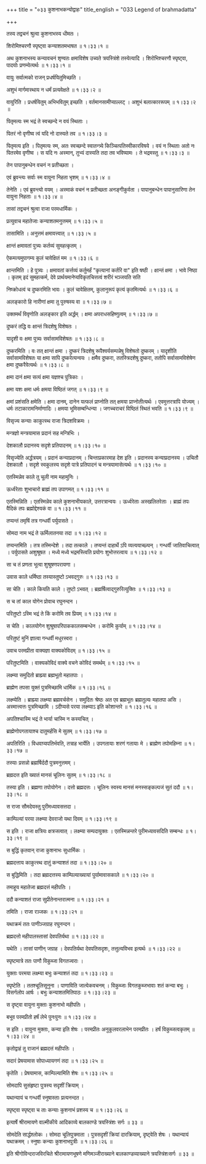 +++
title = "०३३ कुशनाभकन्योद्वाहः"
title_english = "033 Legend of brahmadatta"

+++


तस्य तद्वचनं श्रुत्वा कुशनाभस्य धीमतः ।  

शिरोमिश्चरणौ स्पृष्ट्वा कन्याशतमभाषत  ॥  १।३३।१  ॥   

अथ कुशनाभस्य कन्यावचनं शृण्वतः क्षमाविशेष उच्यते त्रयस्त्रिंशे
तस्येत्यादि । शिरोभिश्चरणौ स्पृष्ट्वा, पादयोः प्रणम्येत्यर्थः  ॥  १।३३।१
 ॥   

  

वायुः सर्वात्मको राजन् प्रधर्षयितुमिच्छति ।  

अशुभं मार्गमास्थाय न धर्मं प्रत्यवेक्षते  ॥  १।३३।२  ॥   

वायुरिति । प्रधर्षयितुम् अभिभवितुम् इच्छति । वर्तमानसामीप्याल्लट् ।
अशुभं बलात्काररूपम्  ॥  १।३३।२  ॥   

  

पितृमत्यः स्म भद्रं ते स्वच्छन्दे न वयं स्थिताः ।  

पितरं नो वृणीष्व त्वं यदि नो दास्यते तव  ॥  १।३३।३  ॥   

पितृमत्य इति । पितृमत्यः स्म, अतः स्वच्छन्दे स्वातन्त्र्ये
किञ्चित्पतिस्वीकारविषये । वयं न स्थिताः अतो नः पितरमेव वृणीष्व । स यदि
नः अस्मान्, तुभ्यं दास्यति तदा तव भविष्यामः । ते भद्रमस्तु  ॥  १।३३।३
 ॥   

  

तेन पापानुबन्धेन वचनं न प्रतीच्छता ।  

एवं ब्रुवन्त्यः सर्वाः स्म वायुना निहता भृशम्  ॥  १।३३।४  ॥   

तेनेति । एवं ब्रुवन्त्यो वयम् । अस्माकं वचनं न प्रतीच्छता अनङ्गीकुर्वता
। पापानुबन्धेन पापानुसारिणा तेन वायुना निहताः  ॥  १।३३।४  ॥   

  

तासां तद्वचनं श्रुत्वा राजा परमधार्मिकः ।  

प्रत्युवाच महातेजाः कन्याशतमनुत्तमम्  ॥  १।३३।५  ॥   

तासामिति । अनुत्तमं क्षमावत्त्वात्  ॥  १।३३।५  ॥   

  

क्षान्तं क्षमावतां पुत्र्यः कर्तव्यं सुमहत्कृतम् ।  

ऐकमत्यमुपागम्य कुलं चावेक्षितं मम  ॥  १।३३।६  ॥   

क्षान्तमिति । हे पुत्र्यः । क्षमावतां कर्त्तव्यं कर्तुमर्हं "कृत्यानां
कर्तरि वा" इति षष्ठी । क्षान्तं क्षमा । भावे निष्ठा । कृतम् इदं
सुमहत्कर्म, देवे प्रार्थयमानेप्यविकृतचित्तत्वं शरीरं भञ्जयति सति  

निष्क्रोधत्वं च दुष्करमिति भावः । कुलं चावेक्षितम्, कुलानुरूपं कृत्यं
कृतमित्यर्थः  ॥  १।३३।६  ॥   

  

अलङ्कारो हि नारीणां क्षमा तु पुरुषस्य वा  ॥  १।३३।७  ॥   

उक्तमर्थं विवृणोति अलङ्कार इति अर्द्धम् । क्षमा अपराधसहिष्णुत्वम्  ॥ 
१।३३।७  ॥   

  

दुष्करं तद्धि वः क्षान्तं त्रिदशेषु विशेषतः ।  

यादृशी वः क्षमा पुत्र्यः सर्वासामविशेषतः  ॥  १।३३।८  ॥   

दुष्करमिति । वः तत् क्षान्तं क्षमा । दुष्करं त्रिदशेषु
रूपैश्वर्यसम्पन्नेषु विशेषतो दुष्करम् । यादृशीति सर्वासामविशेषतः या
क्षमा सापि दुष्करेत्यन्वयः । क्षमैव दुष्करा, ततस्त्रिदशेषु दुष्करा,
ततोपि सर्वासामविशेषेण क्षमा दुष्करैवेत्यर्थः  ॥  १।३३।८  ॥   

  

क्षमा दानं क्षमा सत्यं क्षमा यज्ञश्च पुत्रिकाः ।  

क्षमा यशः क्षमा धर्मः क्षमया विष्ठितं जगत्  ॥  १।३३।९  ॥   

क्षमां प्रशंसति क्षमेति । क्षमा दानम्, दानेन यत्फलं प्राप्नोति तत्
क्षमया प्राप्नोतीत्यर्थः । एवमुत्तरत्रापि योज्यम् । धर्मः
तटाकारामनिर्माणादिः । क्षमया भूमिसम्बन्धिन्या । जगच्चराचरं विष्ठितं
स्थितं भवति  ॥  १।३३।९  ॥   

  

विसृज्य कन्याः काकुत्स्थ राजा त्रिदशविक्रमः ।  

मन्त्रज्ञो मन्त्रयामास प्रदानं सह मन्त्रिभिः ।  

देशकालौ प्रदानस्य सदृशे प्रतिपादनम्  ॥  १।३३।१०  ॥   

विसृज्येति अर्द्धत्रयम् । प्रदानं कन्याप्रदानम् । चिन्ताप्रकारमाह देश
इति । प्रदानस्य कन्याप्रदानस्य । उचितौ देशकालौ । सदृशे स्वकुलस्य सदृशे
पात्रे प्रतिपादनं च मन्त्रयामासेत्यर्थः  ॥  १।३३।१०  ॥   

  

एतस्मिन्नेव काले तु चूली नाम महामुनिः ।  

ऊर्ध्वरेताः शुभाचारो ब्राह्मं तप उपागमत्  ॥  १।३३।११  ॥   

एतस्मिन्निति । एतस्मिन्नेव काले कुशनाभीयकाले, उत्तरत्रान्वयः ।
ऊर्ध्वरेताः अस्खलितरेताः । ब्राह्मं तपः वैदिकं तपः ब्रह्मोद्देश्यकं वा
 ॥  १।३३।११  ॥   

  

तप्यन्तं तमृषिं तत्र गन्धर्वी पर्युपासते ।  

सोमदा नाम भद्रं ते ऊर्मिलातनया तदा  ॥  १।३३।१२  ॥   

तप्यन्तमिति । तत्र तस्मिन्देशे । तदा तत्काले । तप्यन्तं दाहार्थे ऽपि
व्यत्ययाच्छ्यन् । गन्धर्वी जातिवाचित्वात् । पर्युपासते अशुश्रूषत । मध्ये
मध्ये भद्रमस्त्विति प्रयोगः शुभोत्तरत्वाय  ॥  १।३३।१२  ॥   

  

सा च तं प्रणता भूत्वा शुश्रूषणपरायणा ।  

उवास काले धर्मिष्ठा तस्यास्तुष्टो ऽभवद्गुरुः  ॥  १।३३।१३  ॥   

सा चेति । काले कियति काले । तुष्टो ऽभवत् ।
ब्रह्मर्षित्वाद्गुरुरित्युक्तिः  ॥  १।३३।१३  ॥   

  

स च तां काल योगेन प्रोवाच रघुनन्दन ।  

परितुष्टो ऽस्मि भद्रं ते किं करोमि तव प्रियम्  ॥  १।३३।१४  ॥   

स चेति । कालयोगेन शुश्रूषापरिपाककालसम्बन्धेन । करोमि कुर्याम्  ॥  १।३३।१४
 ॥   

  

परितुष्टं मुनिं ज्ञात्वा गन्धर्वी मधुरस्वरा ।  

उवाच परमप्रीता वाक्यज्ञा वाक्यकोविदम्  ॥  १।३३।१५  ॥   

परितुष्टमिति । वाक्यकोविदं वाक्ये वचने कोविदं समर्थम्  ॥  १।३३।१५  ॥   

  

लक्ष्म्या समुदितो ब्राह्म्या ब्रह्मभूतो महातपाः ।  

ब्राह्मेण तपसा युक्तं पुत्रमिच्छामि धार्मिक  ॥  १।३३।१६  ॥   

लक्ष्म्येति । ब्राह्म्या लक्ष्म्या ब्रह्मवर्चसेन । समुदितः श्रेष्ठः अत
एव ब्रह्मभूतः ब्रह्मतुल्यः महातपा असि । अस्मात्त्वत्तः पुत्रमिच्छामि ।
ऽदीप्यसे परया लक्ष्म्याऽ इति कोशान्तरे  ॥  १।३३।१६  ॥   

  

अपतिश्चास्मि भद्रं ते भार्या चास्मि न कस्यचित् ।  

ब्राह्मेणोपगतायाश्च दातुमर्हसि मे सुतम्  ॥  १।३३।१७  ॥   

अपतिरिति । विधवाप्यपतिर्भवति, तत्राह भार्येति । उपगतायाः शरणं गतायाः मे
। ब्राह्मेण तपोमहिम्ना  ॥  १।३३।१७  ॥   

  

तस्याः प्रसन्नो ब्रह्मर्षिर्ददौ पुत्रमनुत्तमम् ।  

ब्रह्मदत्त इति ख्यातं मानसं चूलिनः सुतम्  ॥  १।३३।१८  ॥   

तस्या इति । ब्रह्मणा तपोयोगेन । दत्तो ब्रह्मदत्तः । चूलिनः स्वस्य मानसं
मनस्सङ्कल्पजं सुतं ददौ  ॥  १।३३।१८  ॥   

  

स राजा सौमदेयस्तु पुरीमध्यावसत्तदा ।  

काम्पिल्यां परया लक्ष्म्या देवराजो यथा दिवम्  ॥  १।३३।१९  ॥   

स इति । राजा क्षत्रियः क्षत्रजत्वात् । लक्ष्म्या सम्पदायुक्तः ।
एतस्मिन्नन्तरे पुरीमध्यावसदिति सम्बन्धः  ॥  १।३३।१९  ॥   

  

स बुद्धिं कृतवान् राजा कुशनाभः सुधार्मिकः ।  

ब्रह्मदत्ताय काकुत्स्थ दातुं कन्याशतं तदा  ॥  १।३३।२०  ॥   

स बुद्धिमिति । तदा ब्रह्मदत्तस्य काम्पिल्याख्यायां पुर्यामावासकाले  ॥ 
१।३३।२०  ॥   

  

तमाहूय महातेजा ब्रह्मदत्तं महीपतिः ।  

ददौ कन्याशतं राजा सुप्रीतेनान्तरात्मना  ॥  १।३३।२१  ॥   

तमिति । राजा रञ्जकः  ॥  १।३३।२१  ॥   

  

यथाक्रमं ततः पाणीञ्जग्राह रघुनन्दन ।  

ब्रह्मदत्तो महीपालस्तासां देवपतिर्यथा  ॥  १।३३।२२  ॥   

यथेति । तासां पाणीन् जग्राह । देवपतिर्यथा देवपतिसदृशः, तत्तुल्यविभव
इत्यर्थः  ॥  १।३३।२२  ॥   

  

स्पृष्टमात्रे ततः पाणौ विकुब्जा विगतज्वराः ।  

युक्ताः परमया लक्ष्म्या बभुः कन्याशतं तदा  ॥  १।३३।२३  ॥   

स्पृष्टेति । ततश्चूलिसूनुना । पाणाविति जात्येकवचनम् । विकुब्जाः
विगतकुब्जभावाः शतं कन्या बभुः । विसर्गलोप आर्षः । बभुः कन्याशतमितिपाठः
 ॥  १।३३।२३  ॥   

  

स दृष्ट्वा वायुना मुक्ताः कुशनाभो महीपतिः ।  

बभूव परमप्रीतो हर्षं लेभे पुनःपुनः  ॥  १।३३।२४  ॥   

स इति । वायुना मुक्ताः, कन्या इति शेषः । परमप्रीतः अनुकूलवरलाभेन
परमप्रीतः । हर्षं विकुब्जत्वकृतम्  ॥  १।३३।२४  ॥   

  

कृतोद्वाहं तु राजानं ब्रह्मदत्तं महीपतिः ।  

सदारं प्रेषयामास सोपाध्यायगणं तदा  ॥  १।३३।२५  ॥   

कृतेति । प्रेषयामास, काम्पिल्यामिति शेषः  ॥  १।३३।२५  ॥   

  

सोमदापि सुसंहृष्टा पुत्रस्य सदृशीं क्रियाम् ।  

यथान्यायं च गन्धर्वी स्नुषास्ताः प्रत्यनन्दत ।  

स्पृष्ट्वा स्पृष्ट्वा च ताः कन्याः कुशनाभं प्रशस्य च  ॥  १।३३।२६  ॥   

इत्यार्षे श्रीरामायणे वाल्मीकीये आदिकाव्ये बालकाण्डे त्रयस्त्रिंशः सर्गः
 ॥  ३३  ॥   

सोमदेति सार्द्धश्लोकः । सोमदा चूलिपुत्रमाता । पुत्रसदृशीं क्रियां
दारक्रियाम्, दृष्ट्वेति शेषः । यथान्यायं यथाक्रमम् । स्नुषाः कन्याः
कुशनाभपुत्रीः  ॥  १।३३।२६  ॥   

इति श्रीगोविन्दराजविरचिते श्रीरामायणभूषणे मणिमञ्जीराख्याने
बालकाण्डव्याख्याने त्रयस्त्रिंशःसर्गः  ॥  ३३  ॥   

  


